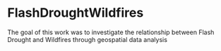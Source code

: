 # FlashDroughtWildfires
The goal of this work was to investigate the relationship between Flash Drought and Wildfires through geospatial data analysis
